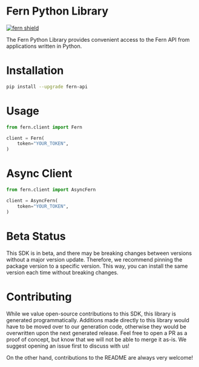 <!-- Begin Title, generated by Fern  -->
# Fern Python Library

[![fern shield](https://img.shields.io/badge/%F0%9F%8C%BF-SDK%20generated%20by%20Fern-brightgreen)](https://github.com/fern-api/fern)

The Fern Python Library provides convenient access to the Fern API from applications written in Python.
<!-- End Title  -->

<!-- Begin Installation, generated by Fern  -->
# Installation

```sh
pip install --upgrade fern-api
```
<!-- End Installation  -->

<!-- Begin Usage, generated by Fern  -->
# Usage

```python
from fern.client import Fern

client = Fern(
    token="YOUR_TOKEN",
)
```
<!-- End Usage  -->

<!-- Begin Async Usage, generated by Fern  -->
# Async Client

```python
from fern.client import AsyncFern

client = AsyncFern(
    token="YOUR_TOKEN",
)
```
<!-- End Async Usage  -->

<!-- Begin Status, generated by Fern  -->
# Beta Status

This SDK is in beta, and there may be breaking changes between versions without a major 
version update. Therefore, we recommend pinning the package version to a specific version. 
This way, you can install the same version each time without breaking changes.
<!-- End Status  -->

<!-- Begin Contributing, generated by Fern  -->
# Contributing

While we value open-source contributions to this SDK, this library is generated programmatically. 
Additions made directly to this library would have to be moved over to our generation code, 
otherwise they would be overwritten upon the next generated release. Feel free to open a PR as
 a proof of concept, but know that we will not be able to merge it as-is. We suggest opening 
an issue first to discuss with us!

On the other hand, contributions to the README are always very welcome!
<!-- End Contributing  -->

